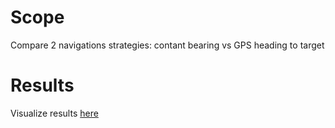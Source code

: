 Scope
=====

Compare 2 navigations strategies: contant bearing vs GPS heading to target

Results
=======

Visualize results [here](https://arnauldvm.github.io/nav.simul/src/main/html/index.html)